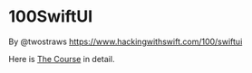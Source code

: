 # 100SwiftUI
By @twostraws 
https://www.hackingwithswift.com/100/swiftui 

Here is [The Course](https://github.com/sharshi/100SwiftUI/issues/1) in detail.

